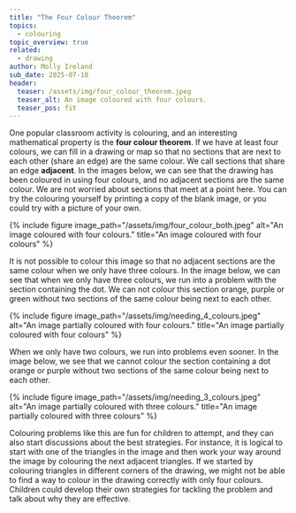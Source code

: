 ```yaml
---
title: "The Four Colour Theorem"
topics: 
  - colouring
topic_overview: true
related: 
  - drawing
author: Molly Ireland
sub_date: 2025-07-10
header:
  teaser: /assets/img/four_colour_theorem.jpeg
  teaser_alt: An image coloured with four colours.
  teaser_pos: fit
---
```

One popular classroom activity is colouring, and an interesting mathematical property is the **four colour theorem**. If we have at least four colours, we can fill in a drawing or map so that no sections that are next to each other (share an edge) are the same colour. We call sections that share an edge **adjacent**. In the images below, we can see that the drawing has been coloured in using four colours, and no adjacent sections are the same colour. We are not worried about sections that meet at a point here. You can try the colouring yourself by printing a copy of the blank image, or you could try with a picture of your own. 

{% include figure image_path="/assets/img/four_colour_both.jpeg" alt="An image coloured with four colours." title="An image coloured with four colours" %}

It is not possible to colour this image so that no adjacent sections are the same colour when we only have three colours. In the image below, we can see that when we only have three colours, we run into a problem with the section containing the dot. We can not colour this section orange, purple or green without two sections of the same colour being next to each other. 

{% include figure image_path="/assets/img/needing_4_colours.jpeg" alt="An image partially coloured with four colours." title="An image partially coloured with four colours" %}

When we only have two colours, we run into problems even sooner. In the image below, we see that we cannot colour the section containing a dot orange or purple without two sections of the same colour being next to each other. 

{% include figure image_path="/assets/img/needing_3_colours.jpeg" alt="An image partially coloured with three colours." title="An image partially coloured with three colours" %}

Colouring problems like this are fun for children to attempt, and they can also start discussions about the best strategies. For instance, it is logical to start with one of the triangles in the image and then work your way around the image by colouring the next adjacent triangles. If we started by colouring triangles in different corners of the drawing, we might not be able to find a way to colour in the drawing correctly with only four colours. Children could develop their own strategies for tackling the problem and talk about why they are effective.
